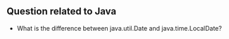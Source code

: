 ## Question related to Java

- What is the difference between java.util.Date and java.time.LocalDate?
